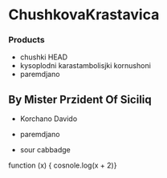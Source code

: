# ChushkovaKrastavica
### Products
- chushki
HEAD
- kysoplodni karastambolisjki kornushoni
- paremdjano

## By Mister Przident Of Siciliq 
- Korchano Davido

- paremdjano
- sour cabbadge

function (x) { cosnole.log(x + 2)}
